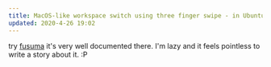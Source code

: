 ```yaml
---
title: MacOS-like workspace switch using three finger swipe - in Ubuntu
updated: 2020-4-26 19:02
---
```

try [fusuma](https://github.com/iberianpig/fusuma) it's very well documented there. I'm lazy and it feels pointless to write a story about it. :P
